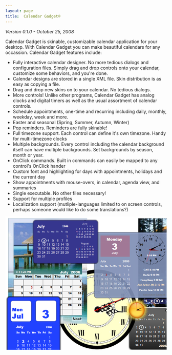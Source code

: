 ```yaml
---
layout: page  
title:  Calendar Gadget®
---
```

_Version 0.1.0 - October 25, 2008_

Calendar Gadget is skinable, customizable calendar application for your desktop. With Calendar Gadget you can make beautiful calendars for any occassion. Calendar Gadget features include:

- Fully interactive calendar designer. No more tedious dialogs and configuration files. Simply drag and drop controls onto your calendar, customize some behaviors, and you're done.
- Calendar designs are stored in a single XML file. Skin distribution is as easy as copying a file.
- Drag and drop new skins on to your calendar. No tedious dialogs.
- More controls! Unlike other programs, Calendar Gadget has analog clocks and digital timers as well as the usual assortment of calendar controls.
- Schedule appointments, one-time and recurring including daily, monthly, weekday, week and more.
- Easter and seasonal (Spring, Summer, Autumn, Winter)
- Pop reminders. Reminders are fully skinable!
- Full timezone support. Each control can define it's own timezone. Handy for multi-timezone clocks
- Multiple backgrounds. Every control including the calendar background itself can have multiple backgrounds. Set backgrounds by season, month or year.
- OnClick commands. Built in commands can easily be mapped to any control's OnClick hander
- Custom font and highlighting for days with appointments, holidays and the current day
- Show appointments with mouse-overs, in calendar, agenda view, and summaries
- Single executable. No other files necessary!
- Support for multiple profiles
- Localization support (mutliple-languages limited to on screen controls, perhaps someone would like to do some translations?)

![noborder](/cdn/images/calendargadget/collage.png)